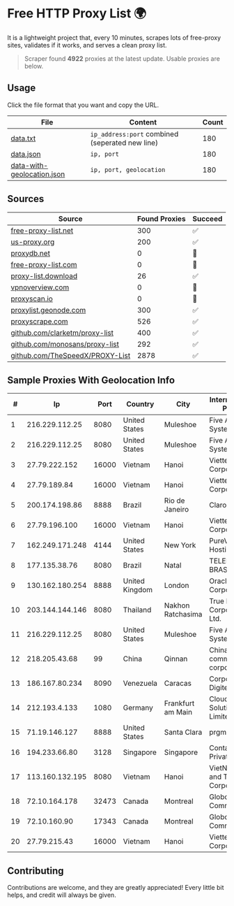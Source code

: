 
# Free HTTP Proxy List 🌍

It is a lightweight project that, every 10 minutes, scrapes lots of free-proxy sites, validates if it works, and serves a clean proxy list.


> Scraper found **4922** proxies at the latest update. Usable proxies are below.

## Usage

Click the file format that you want and copy the URL.


|File|Content|Count|
|----|-------|-----|
|[data.txt](https://raw.githubusercontent.com/themiralay/Proxy-List-World/master/data.txt)|`ip_address:port` combined (seperated new line)|180|
|[data.json](https://raw.githubusercontent.com/themiralay/Proxy-List-World/master/data.json)|`ip, port`|180|
|[data-with-geolocation.json](https://raw.githubusercontent.com/themiralay/Proxy-List-World/master/data-with-geolocation.json)|`ip, port, geolocation`|180|

## Sources

|Source|Found Proxies|Succeed|
|------|-------------|-------|
|[free-proxy-list.net](https://free-proxy-list.net)|300|✅|
|[us-proxy.org](https://www.us-proxy.org)|200|✅|
|[proxydb.net](http://proxydb.net)|0|🚫|
|[free-proxy-list.com](https://free-proxy-list.com/?page=&port=&type%5B%5D=http&type%5B%5D=https&up_time=0&search=Search)|0|🚫|
|[proxy-list.download](https://www.proxy-list.download/HTTP)|26|✅|
|[vpnoverview.com](https://vpnoverview.com/privacy/anonymous-browsing/free-proxy-servers)|0|🚫|
|[proxyscan.io](https://www.proxyscan.io)|0|🚫|
|[proxylist.geonode.com](https://proxylist.geonode.com/api/proxy-list?limit=300&page=1&sort_by=lastChecked&sort_type=desc&protocols=http,https)|300|✅|
|[proxyscrape.com](https://api.proxyscrape.com/v2/?request=displayproxies&protocol=http&timeout=10000&country=all&ssl=all&anonymity=all)|526|✅|
|[github.com/clarketm/proxy-list](https://raw.githubusercontent.com/clarketm/proxy-list/master/proxy-list-raw.txt)|400|✅|
|[github.com/monosans/proxy-list](https://raw.githubusercontent.com/monosans/proxy-list/main/proxies/http.txt)|292|✅|
|[github.com/TheSpeedX/PROXY-List](https://raw.githubusercontent.com/TheSpeedX/PROXY-List/master/http.txt)|2878|✅|


## Sample Proxies With Geolocation Info

|#|Ip|Port|Country|City|Internet Service Provider|
|-|--|----|-------|----|-------------------------|
|1|216.229.112.25|8080|United States|Muleshoe|Five Area Systems, LLC|
|2|216.229.112.25|8080|United States|Muleshoe|Five Area Systems, LLC|
|3|27.79.222.152|16000|Vietnam|Hanoi|Viettel Corporation|
|4|27.79.189.84|16000|Vietnam|Hanoi|Viettel Corporation|
|5|200.174.198.86|8888|Brazil|Rio de Janeiro|Claro S.A|
|6|27.79.196.100|16000|Vietnam|Hanoi|Viettel Corporation|
|7|162.249.171.248|4144|United States|New York|PureVoltage Hosting Inc.|
|8|177.135.38.76|8080|Brazil|Natal|TELEFÔNICA BRASIL S.A|
|9|130.162.180.254|8888|United Kingdom|London|Oracle Corporation|
|10|203.144.144.146|8080|Thailand|Nakhon Ratchasima|True Internet Corporation CO. Ltd.|
|11|216.229.112.25|8080|United States|Muleshoe|Five Area Systems, LLC|
|12|218.205.43.68|99|China|Qinnan|China Mobile communications corporation|
|13|186.167.80.234|8090|Venezuela|Caracas|Corporacion Digitel C.A|
|14|212.193.4.133|1080|Germany|Frankfurt am Main|Cloud Hosting Solutions, Limited.|
|15|71.19.146.127|8888|United States|Santa Clara|prgmr.com, Inc.|
|16|194.233.66.80|3128|Singapore|Singapore|Contabo Asia Private Limited|
|17|113.160.132.195|8080|Vietnam|Hanoi|VietNam Post and Telecom Corporation|
|18|72.10.164.178|32473|Canada|Montreal|GloboTech Communications|
|19|72.10.160.90|17343|Canada|Montreal|GloboTech Communications|
|20|27.79.215.43|16000|Vietnam|Hanoi|Viettel Corporation|



## Contributing

Contributions are welcome, and they are greatly appreciated! Every
little bit helps, and credit will always be given.

